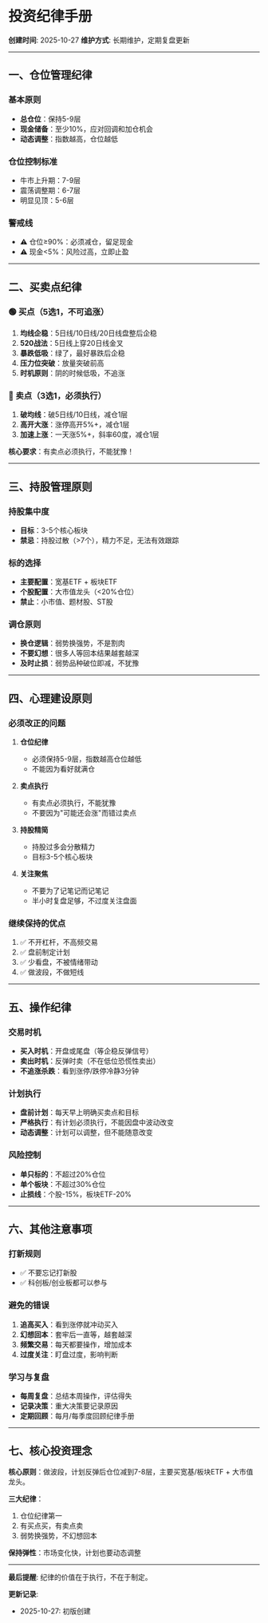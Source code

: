# 投资纪律手册

**创建时间**: 2025-10-27
**维护方式**: 长期维护，定期复盘更新

---

## 一、仓位管理纪律

### 基本原则
- **总仓位**：保持5-9层
- **现金储备**：至少10%，应对回调和加仓机会
- **动态调整**：指数越高，仓位越低

### 仓位控制标准
- 牛市上升期：7-9层
- 震荡调整期：6-7层
- 明显见顶：5-6层

### 警戒线
- ⚠️ 仓位≥90%：必须减仓，留足现金
- ⚠️ 现金<5%：风险过高，立即止盈

---

## 二、买卖点纪律

### 🟢 买点（5选1，不可追涨）

1. **均线企稳**：5日线/10日线/20日线盘整后企稳
2. **520战法**：5日线上穿20日线金叉
3. **暴跌低吸**：绿了，最好暴跌后企稳
4. **压力位突破**：放量突破前高
5. **时机原则**：阴的时候低吸，不追涨

### 🔴 卖点（3选1，必须执行）

1. **破均线**：破5日线/10日线，减仓1层
2. **高开大涨**：涨停高开5%+，减仓1层
3. **加速上涨**：一天涨5%+，斜率60度，减仓1层

**核心要求**：有卖点必须执行，不能犹豫！

---

## 三、持股管理原则

### 持股集中度
- **目标**：3-5个核心板块
- **禁忌**：持股过散（>7个），精力不足，无法有效跟踪

### 标的选择
- **主要配置**：宽基ETF + 板块ETF
- **个股配置**：大市值龙头（<20%仓位）
- **禁止**：小市值、题材股、ST股

### 调仓原则
- **换仓逻辑**：弱势换强势，不是割肉
- **不要幻想**：很多人等回本结果越套越深
- **及时止损**：弱势品种破位即减，不犹豫

---

## 四、心理建设原则

### 必须改正的问题

1. **仓位纪律**
   - 必须保持5-9层，指数越高仓位越低
   - 不能因为看好就满仓

2. **卖点执行**
   - 有卖点必须执行，不能犹豫
   - 不要因为"可能还会涨"而错过卖点

3. **持股精简**
   - 持股过多会分散精力
   - 目标3-5个核心板块

4. **关注聚焦**
   - 不要为了记笔记而记笔记
   - 半小时复盘足够，不过度关注盘面

### 继续保持的优点

1. ✅ 不开杠杆，不高频交易
2. ✅ 盘前制定计划
3. ✅ 少看盘，不被情绪带动
4. ✅ 做波段，不做短线

---

## 五、操作纪律

### 交易时机
- **买入时机**：开盘或尾盘（等企稳反弹信号）
- **卖出时机**：反弹时卖（不在低位恐慌性卖出）
- **不追涨杀跌**：看到涨停/跌停冷静3分钟

### 计划执行
- **盘前计划**：每天早上明确买卖点和目标
- **严格执行**：有计划必须执行，不能因盘中波动改变
- **动态调整**：计划可以调整，但不能随意改变

### 风险控制
- **单只标的**：不超过20%仓位
- **单个板块**：不超过30%仓位
- **止损线**：个股-15%，板块ETF-20%

---

## 六、其他注意事项

### 打新规则
- ✅ 不要忘记打新股
- ✅ 科创板/创业板都可以参与

### 避免的错误
1. **追高买入**：看到涨停就冲动买入
2. **幻想回本**：套牢后一直等，越套越深
3. **频繁交易**：每天都要操作，增加成本
4. **过度关注**：盯盘过度，影响判断

### 学习与复盘
- **每周复盘**：总结本周操作，评估得失
- **记录决策**：重大决策要记录原因
- **定期回顾**：每月/每季度回顾纪律手册

---

## 七、核心投资理念

**核心原则**：做波段，计划反弹后仓位减到7-8层，主要买宽基/板块ETF + 大市值龙头。

**三大纪律**：
1. 仓位纪律第一
2. 有买点买，有卖点卖
3. 弱势换强势，不幻想回本

**保持弹性**：市场变化快，计划也要动态调整

---

**最后提醒**: 纪律的价值在于执行，不在于制定。

**更新记录**:
- 2025-10-27: 初版创建
